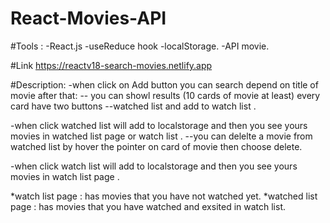 # React-Movies-API

#Tools :
-React.js
-useReduce hook
-localStorage.
-API movie.

#Link
 https://reactv18-search-movies.netlify.app

#Description:
-when click on Add button you can search depend on title of movie after that:
-- you can showl results (10 cards of movie at least) every card have two buttons 
--watched list and add to watch list .

-when click watched list will add to localstorage and then you see yours movies in watched list page or watch list .
--you can delelte a movie from watched list by hover the pointer on card of movie then choose delete.

-when click watch list will add to localstorage and then you see yours movies in watch list page .

*watch list page : has movies that you have not watched yet.
*watched list page : has movies that you have  watched  and exsited in watch list.


